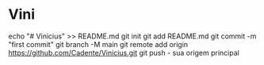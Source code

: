 # Vini
echo "# Vinicius" >> README.md  git init  git add README.md  git commit -m "first commit"  git branch -M main  git remote add origin https://github.com/Cadente/Vinicius.git  git push - sua origem principal
